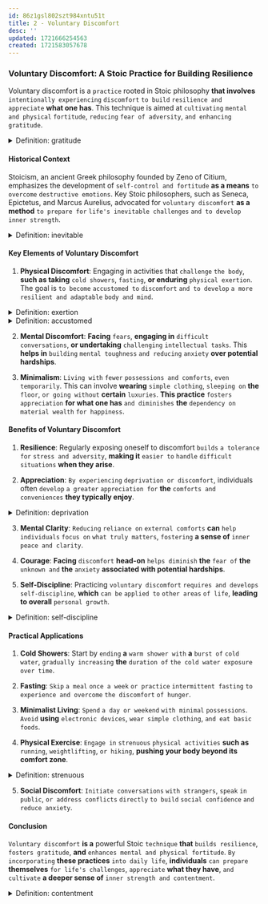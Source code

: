 ```yaml
---
id: 86z1gsl802szt984xntu51t
title: 2 - Voluntary Discomfort
desc: ''
updated: 1721666254563
created: 1721583057678
---
```


### Voluntary Discomfort: A Stoic Practice for Building Resilience

Voluntary discomfort is a `practice` rooted in Stoic philosophy **that involves** `intentionally experiencing` `discomfort` `to build` `resilience and appreciate` **what one has**. This technique is aimed at `cultivating` `mental and physical` `fortitude`, `reducing` `fear of adversity`, `and enhancing` `gratitude`.



<!-- start of 'gratitude' section -->
<details>
    <summary>Definition: gratitude</summary>

#
Gratitude **is the** `feeling of` `thankfulness and appreciation` `for something` **you have** `received or experienced`. It involves `recognizing and acknowledging` **the** `positive aspects of` **your** `life` `and expressing` `thanks` **for them**.

---
</details>
<!-- end of 'gratitude' section -->



#### Historical Context

Stoicism, an ancient Greek philosophy founded by Zeno of Citium, emphasizes the development of `self-control and fortitude` **as a means** `to overcome` `destructive emotions`. Key Stoic philosophers, such as Seneca, Epictetus, and Marcus Aurelius, advocated for `voluntary discomfort` **as a method** `to prepare for` `life's inevitable challenges` `and to develop` `inner strength`.



<!-- start of 'inevitable' section -->
<details>
    <summary>Definition: inevitable</summary>

#
Inevitable **means** `certain` `to happen` `and impossible` `to avoid or prevent`.

---
</details>
<!-- end of 'inevitable' section -->



#### Key Elements of Voluntary Discomfort

1. **Physical Discomfort**: Engaging in activities that `challenge` `the body`, **such as taking** `cold showers`, `fasting`, **or enduring** `physical exertion`. The goal is `to become` `accustomed to` `discomfort` `and to develop` `a more resilient and adaptable` `body and mind`.



<!-- start of 'exertion' section -->
<details>
    <summary>Definition: exertion</summary>

#
Exertion **refers to the** `physical or mental` `effort` **that** `one` `puts into` `an activity`. It is **the** `act of` `applying` `energy or force` `to achieve` `a task or goal`.

---
</details>
<!-- end of 'exertion' section -->



<!-- start of 'accustomed' section -->
<details>
    <summary>Definition: accustomed</summary>

#
Accustomed **means** `being familiar with something` `or being used to it` `through repeated` `experience or exposure`.

---
</details>
<!-- end of 'accustomed' section -->



2. **Mental Discomfort**: **Facing** `fears`, **engaging in** `difficult conversations`, **or undertaking** `challenging` `intellectual tasks`. This **helps in** `building` `mental toughness` `and reducing` `anxiety` **over potential hardships**.

3. **Minimalism**: `Living with` `fewer` `possessions and comforts`, `even temporarily`. This can involve **wearing** `simple clothing`, `sleeping on` **the** `floor`, `or going without` **certain** `luxuries`. **This practice** `fosters` `appreciation` **for what one has** `and diminishes` **the** `dependency on` `material wealth` `for happiness`.

#### Benefits of Voluntary Discomfort

1. **Resilience**: Regularly exposing oneself to discomfort `builds` `a tolerance for` `stress and adversity`, **making it** `easier to` `handle` `difficult situations` **when they arise**.

2. **Appreciation**: `By experiencing` `deprivation or discomfort`, individuals often `develop` `a greater` `appreciation for` **the** `comforts and conveniences` **they typically enjoy**.



<!-- start of 'deprivation' section -->
<details>
    <summary>Definition: deprivation</summary>

#
Deprivation **is the** `state of` `lacking` `something` **that is** `necessary or desired`, **such as** `food`, `sleep`, **or** `other` `basic needs`.

---
</details>
<!-- end of 'deprivation' section -->



3. **Mental Clarity**: `Reducing` `reliance on` `external comforts` **can** `help individuals` `focus on` `what truly matters`, `fostering` **a sense of** `inner peace and clarity`.

4. **Courage**: **Facing** `discomfort` **head-on** `helps diminish` **the** `fear of` **the** `unknown and` **the** `anxiety` **associated with potential hardships**.

5. **Self-Discipline**: Practicing `voluntary discomfort` `requires and develops` `self-discipline`, **which** `can be` `applied to` `other areas` `of life`, **leading to overall** `personal growth`.



<!-- start of 'self-discipline' section -->
<details>
    <summary>Definition: self-discipline</summary>

#
Self-discipline **is the** `ability to` `control` **one's** `own behavior`, `emotions`, **and** `desires`, especially in order `to achieve goals` `or adhere to standards`.

---
</details>
<!-- end of 'self-discipline' section -->



#### Practical Applications

1. **Cold Showers**: Start by `ending` **a** `warm shower with` **a** `burst of` `cold water`, `gradually increasing` **the** `duration of` `the cold water exposure` `over time`.

2. **Fasting**: `Skip` `a meal` `once a week` `or practice` `intermittent fasting` `to experience and overcome` `the discomfort` `of hunger`.

3. **Minimalist Living**: `Spend` `a day or weekend` `with minimal` `possessions`. `Avoid` **using** `electronic devices`, `wear simple clothing`, `and eat basic foods`.

4. **Physical Exercise**: `Engage in` `strenuous` `physical activities` **such as** `running`, `weightlifting`, `or hiking`, **pushing your body beyond its comfort zone**.



<!-- start of 'strenuous' section -->
<details>
    <summary>Definition: strenuous</summary>

#
Strenuous **means** `requiring or involving` `a lot of` `effort`, `energy`, **or** `hard work`.

---
</details>
<!-- end of 'strenuous' section -->



5. **Social Discomfort**: `Initiate conversations` `with strangers`, `speak` `in public`, `or address conflicts` `directly` `to build` `social confidence` `and reduce anxiety`.

#### Conclusion

`Voluntary discomfort` **is a** powerful Stoic `technique` **that** `builds resilience`, `fosters gratitude`, **and** `enhances mental and physical fortitude`. `By incorporating` **these practices** `into daily life`, **individuals** `can prepare` **themselves** `for life's challenges`, `appreciate` **what they have**, `and cultivate` **a deeper sense of** `inner strength and contentment`.



<!-- start of 'contentment' section -->
<details>
    <summary>Definition: contentment</summary>

#
Contentment **is a** `state of` `being happy and satisfied` `with what you have` `or your situation in life`.

---
</details>
<!-- end of 'contentment' section -->